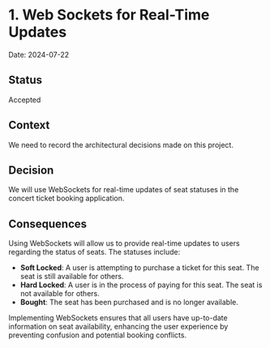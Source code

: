 # 1. Web Sockets for Real-Time Updates

Date: 2024-07-22

## Status

Accepted

## Context

We need to record the architectural decisions made on this project.

## Decision

We will use WebSockets for real-time updates of seat statuses in the concert ticket booking application.

## Consequences

Using WebSockets will allow us to provide real-time updates to users regarding the status of seats. The statuses include:

- **Soft Locked**: A user is attempting to purchase a ticket for this seat. The seat is still available for others.
- **Hard Locked**: A user is in the process of paying for this seat. The seat is not available for others.
- **Bought**: The seat has been purchased and is no longer available.

Implementing WebSockets ensures that all users have up-to-date information on seat availability, enhancing the user experience by preventing confusion and potential booking conflicts.
